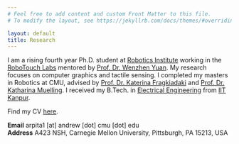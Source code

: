 ```yaml
---
# Feel free to add content and custom Front Matter to this file.
# To modify the layout, see https://jekyllrb.com/docs/themes/#overriding-theme-defaults

layout: default
title: Research
---
```

I am a rising fourth year Ph.D. student at [Robotics Institute](https://www.ri.cmu.edu/) working in the [RoboTouch Labs](https://labs.ri.cmu.edu/robotouch) mentored by [Prof. Dr. Wenzhen Yuan](https://www.ri.cmu.edu/ri-faculty/wenzhen-yuan/). My research focuses on computer graphics and tactile sensing. I completed my masters in Robotics at CMU, advised by [Prof. Dr. Katerina Fragkiadaki](https://www.cs.cmu.edu/~katef/) and [Prof. Dr. Katharina Muelling](https://sites.google.com/site/katharinamuelling/). I received my B.Tech. in [Electrical Engineering](https://www.iitk.ac.in/ee/) from [IIT Kanpur](https://www.iitk.ac.in/).

Find my CV [here](assets/pdfs/cv.pdf).

**Email** arpita1 [at] andrew [dot] cmu [dot] edu  
**Address** A423 NSH, Carnegie Mellon University, Pittsburgh, PA 15213, USA
